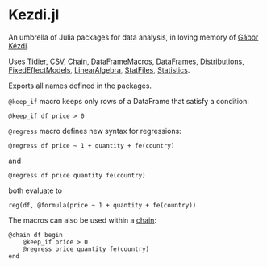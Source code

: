 # Kezdi.jl
An umbrella of Julia packages for data analysis, in loving memory of [Gábor Kézdi](https://kezdigabor.life/).

Uses [Tidier](https://tidierorg.github.io/Tidier.jl/dev/), [CSV](https://csv.juliadata.org/stable/), [Chain](https://github.com/jkrumbiegel/Chain.jl), [DataFrameMacros](https://github.com/jkrumbiegel/DataFrameMacros.jl), [DataFrames](https://dataframes.juliadata.org/stable/), [Distributions](https://juliastats.org/Distributions.jl/stable/), [FixedEffectModels](https://github.com/FixedEffects/FixedEffectModels.jl), [LinearAlgebra](https://docs.julialang.org/en/v1/stdlib/LinearAlgebra/), [StatFiles](https://github.com/queryverse/StatFiles.jl), [Statistics](https://docs.julialang.org/en/v1/stdlib/Statistics/).

Exports all names defined in the packages.

`@keep_if` macro keeps only rows of a DataFrame that satisfy a condition:
```
@keep_if df price > 0
```

`@regress` macro defines new syntax for regressions:
```
@regress df price ~ 1 + quantity + fe(country)
```
and 
```
@regress df price quantity fe(country)
```
both evaluate to
```
reg(df, @formula(price ~ 1 + quantity + fe(country))
```
The macros can also be used within a [chain](https://github.com/jkrumbiegel/Chain.jl):
```
@chain df begin
    @keep_if price > 0
    @regress price quantity fe(country)
end
